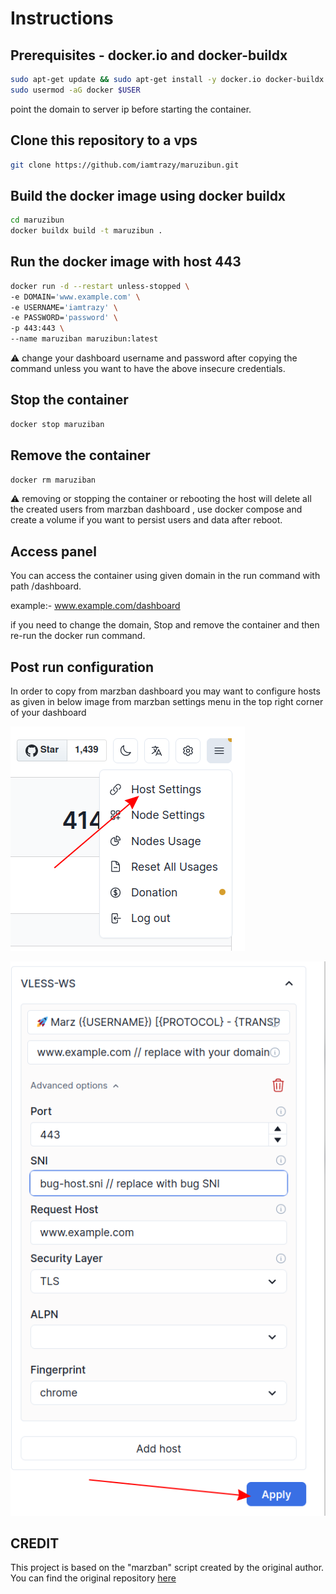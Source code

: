 # Instructions

## Prerequisites - docker.io and docker-buildx

```bash
sudo apt-get update && sudo apt-get install -y docker.io docker-buildx
sudo usermod -aG docker $USER
```
point the domain to server ip before starting the container.

## Clone this repository to a vps

```bash
git clone https://github.com/iamtrazy/maruzibun.git
```

## Build the docker image using docker buildx


```bash
cd maruzibun
docker buildx build -t maruzibun .
```

## Run the docker image with host 443

```bash
docker run -d --restart unless-stopped \
-e DOMAIN='www.example.com' \
-e USERNAME='iamtrazy' \
-e PASSWORD='password' \
-p 443:443 \
--name maruziban maruzibun:latest
```
:warning: change your dashboard username and password after copying the command unless you want to have the above insecure credentials.
## Stop the container
```bash
docker stop maruziban
```
## Remove the container
```bash
docker rm maruziban
```
:warning: removing or stopping the container or rebooting the host will delete all the created users from marzban dashboard , use docker compose and create a volume if you want to persist users and data after reboot.

## Access panel

You can access the container using given domain in the run command with path /dashboard.  

example:- www.example.com/dashboard  

if you need to change the domain, Stop and remove the container and then re-run the docker run command.  

## Post run configuration

In order to copy from marzban dashboard you may want to configure hosts as given in below image from marzban settings menu in the top right corner of your dashboard

![Alt text](image.png)

![Alt text](image-1.png)

## CREDIT

This project is based on the "marzban" script created by the original author. You can find the original repository [here](https://github.com/Gozargah/Marzban)
